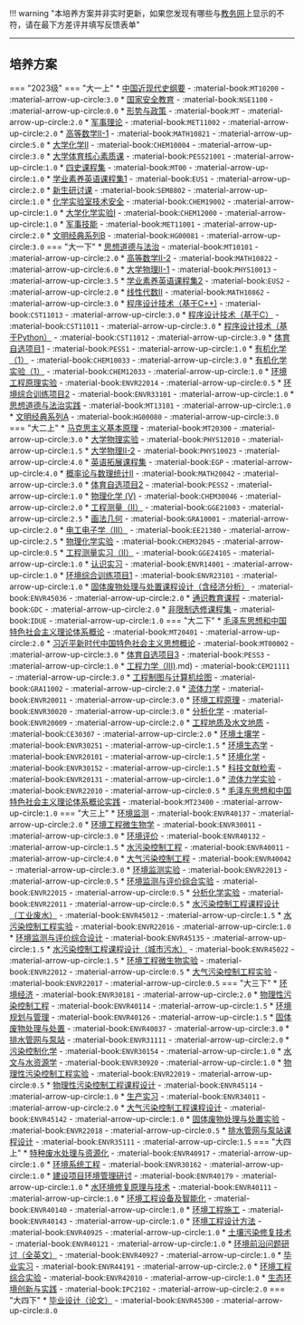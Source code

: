 !!! warning "本培养方案并非实时更新，如果您发现有哪些与[教务网](https://my.cqu.edu.cn)上显示的不符，请在最下方差评并填写反馈表单"

---

## 培养方案

=== "2023级"
    === "大一上"
        * [中国近现代史纲要](../../../course/中国近现代史纲要.md) - :material-book:`MT10200` - :material-arrow-up-circle:`3.0`
        * [国家安全教育](../../../course/国家安全教育.md) - :material-book:`NSE1100` - :material-arrow-up-circle:`0.0`
        * [形势与政策](../../../course/形势与政策.md) - :material-book:`MT` - :material-arrow-up-circle:`2.0`
        * [军事理论](../../../course/军事理论.md) - :material-book:`MET11002` - :material-arrow-up-circle:`2.0`
        * [高等数学II-1](../../../course/高等数学.md) - :material-book:`MATH10821` - :material-arrow-up-circle:`5.0`
        * [大学化学II](../../../course/大学化学.md) - :material-book:`CHEM10004` - :material-arrow-up-circle:`3.0`
        * [大学体育核心素质课]() - :material-book:`PESS21001` - :material-arrow-up-circle:`1.0`
        * [四史课程集]() - :material-book:`MT00` - :material-arrow-up-circle:`1.0`
        * [学业素养英语课程集1](../../../course/学业素养英语课程集1.md) - :material-book:`EUS1` - :material-arrow-up-circle:`2.0`
        * [新生研讨课]() - :material-book:`SEM8802` - :material-arrow-up-circle:`1.0`
        * [化学实验室技术安全](../../../course/化学实验室技术安全.md) - :material-book:`CHEM19002` - :material-arrow-up-circle:`1.0`
        * [大学化学实验Ⅰ](../../../course/大学化学实验.md) - :material-book:`CHEM12000` - :material-arrow-up-circle:`1.0`
        * [军事技能](../../../course/军事技能.md) - :material-book:`MET11001` - :material-arrow-up-circle:`2.0`
        * [文明经典系列B](../../../course/文明经典系列B.md) - :material-book:`HG00081` - :material-arrow-up-circle:`3.0`
    === "大一下"
        * [思想道德与法治](../../../course/思想道德与法治.md) - :material-book:`MT10101` - :material-arrow-up-circle:`2.0`
        * [高等数学II-2](../../../course/高等数学.md) - :material-book:`MATH10822` - :material-arrow-up-circle:`6.0`
        * [大学物理Ⅱ-1](../../../course/大学物理.md) - :material-book:`PHYS10013` - :material-arrow-up-circle:`3.5`
        * [学业素养英语课程集2](../../../course/学业素养英语课程集2.md) - :material-book:`EUS2` - :material-arrow-up-circle:`2.0`
        * [线性代数II](../../../course/线性代数.md) - :material-book:`MATH10862` - :material-arrow-up-circle:`3.0`
        * [程序设计技术（基于C++)](../../../course/程序设计技术(基于C++).md) - :material-book:`CST11013` - :material-arrow-up-circle:`3.0`
        * [程序设计技术（基于C）](../../../course/程序设计技术（基于C）.md) - :material-book:`CST11011` - :material-arrow-up-circle:`3.0`
        * [程序设计技术（基于Python）](../../../course/程序设计技术（基于Python）.md) - :material-book:`CST11012` - :material-arrow-up-circle:`3.0`
        * [体育自选项目1](../../../course/体育自选项目1.md) - :material-book:`PESS1` - :material-arrow-up-circle:`1.0`
        * [有机化学（1）](../../../course/有机化学.md) - :material-book:`CHEM10033` - :material-arrow-up-circle:`3.0`
        * [有机化学实验（1）](../../../course/有机化学实验.md) - :material-book:`CHEM12033` - :material-arrow-up-circle:`1.0`
        * [环境工程原理实验](../../../course/环境工程原理实验.md) - :material-book:`ENVR22014` - :material-arrow-up-circle:`0.5`
        * [环境综合训练项目2]() - :material-book:`ENVR33101` - :material-arrow-up-circle:`1.0`
        * [思想道德与法治实践](../../../course/思想道德与法治实践.md) - :material-book:`MT13101` - :material-arrow-up-circle:`1.0`
        * [文明经典系列A](../../../course/文明经典系列A.md) - :material-book:`HG00080` - :material-arrow-up-circle:`3.0`
    === "大二上"
        * [马克思主义基本原理](../../../course/马克思主义基本原理.md) - :material-book:`MT20300` - :material-arrow-up-circle:`3.0`
        * [大学物理实验](../../../course/大学物理实验.md) - :material-book:`PHYS12010` - :material-arrow-up-circle:`1.5`
        * [大学物理Ⅱ-2](../../../course/大学物理.md) - :material-book:`PHYS10023` - :material-arrow-up-circle:`4.0`
        * [英语拓展课程集]() - :material-book:`EGP` - :material-arrow-up-circle:`4.0`
        * [概率论与数理统计Ⅱ](../../../course/概率论与数理统计.md) - :material-book:`MATH20042` - :material-arrow-up-circle:`3.0`
        * [体育自选项目2]() - :material-book:`PESS2` - :material-arrow-up-circle:`1.0`
        * [物理化学 (Ⅴ)](../../../course/物理化学.md) - :material-book:`CHEM30046` - :material-arrow-up-circle:`2.0`
        * [工程测量（II）](../../../course/工程测量.md) - :material-book:`GGE21003` - :material-arrow-up-circle:`2.5`
        * [画法几何](../../../course/画法几何.md) - :material-book:`GRA10001` - :material-arrow-up-circle:`2.0`
        * [电工电子学（Ⅲ）](../../../course/电工电子学.md) - :material-book:`EE21380` - :material-arrow-up-circle:`2.5`
        * [物理化学实验](../../../course/物理化学实验.md) - :material-book:`CHEM32045` - :material-arrow-up-circle:`0.5`
        * [工程测量实习（II）](../../../course/工程测量实习.md) - :material-book:`GGE24105` - :material-arrow-up-circle:`1.0`
        * [认识实习]() - :material-book:`ENVR14001` - :material-arrow-up-circle:`1.0`
        * [环境综合训练项目1]() - :material-book:`ENVR23101` - :material-arrow-up-circle:`1.0`
        * [固体废物处理与处置课程设计（含经济分析）](../../../course/固体废物处理与处置课程设计（含经济分析）.md) - :material-book:`ENVR45036` - :material-arrow-up-circle:`2.0`
        * [通识教育课程](../../../course/通识教育课程.md) - :material-book:`GDC` - :material-arrow-up-circle:`2.0`
        * [非限制选修课程集](../../../course/非限制选修课程集.md) - :material-book:`IDUE` - :material-arrow-up-circle:`1.0`
    === "大二下"
        * [毛泽东思想和中国特色社会主义理论体系概论](../../../course/毛泽东思想和中国特色社会主义理论体系概论.md) - :material-book:`MT20401` - :material-arrow-up-circle:`2.0`
        * [习近平新时代中国特色社会主义思想概论](../../../course/习近平新时代中国特色社会主义思想概论.md) - :material-book:`MT00002` - :material-arrow-up-circle:`3.0`
        * [体育自选项目3](../../../course/体育自选项目3.md) - :material-book:`PESS3` - :material-arrow-up-circle:`1.0`
        * [工程力学（III)](../../../course/工程力学（III).md) - :material-book:`CEM21111` - :material-arrow-up-circle:`3.0`
        * [工程制图与计算机绘图](../../../course/工程制图与计算机绘图.md) - :material-book:`GRA11002` - :material-arrow-up-circle:`2.0`
        * [流体力学](../../../course/流体力学.md) - :material-book:`ENVR20011` - :material-arrow-up-circle:`3.0`
        * [环境工程原理](../../../course/环境工程原理.md) - :material-book:`ENVR30020` - :material-arrow-up-circle:`3.0`
        * [分析化学](../../../course/分析化学.md) - :material-book:`ENVR20009` - :material-arrow-up-circle:`2.0`
        * [工程地质及水文地质](../../../course/工程地质及水文地质.md) - :material-book:`CE30307` - :material-arrow-up-circle:`2.0`
        * [环境土壤学](../../../course/环境土壤学.md) - :material-book:`ENVR30251` - :material-arrow-up-circle:`1.5`
        * [环境生态学](../../../course/环境生态学.md) - :material-book:`ENVR20101` - :material-arrow-up-circle:`1.5`
        * [环境化学](../../../course/环境化学.md) - :material-book:`ENVR30152` - :material-arrow-up-circle:`1.5`
        * [科技文献检索](../../../course/科技文献检索.md) - :material-book:`ENVR20131` - :material-arrow-up-circle:`1.0`
        * [流体力学实验](../../../course/流体力学实验.md) - :material-book:`ENVR22010` - :material-arrow-up-circle:`0.5`
        * [毛泽东思想和中国特色社会主义理论体系概论实践](../../../course/毛泽东思想和中国特色社会主义理论体系概论实践.md) - :material-book:`MT23400` - :material-arrow-up-circle:`1.0`
    === "大三上"
        * [环境监测](../../../course/环境监测.md) - :material-book:`ENVR40137` - :material-arrow-up-circle:`2.0`
        * [环境工程微生物学](../../../course/环境工程微生物学.md) - :material-book:`ENVR30011` - :material-arrow-up-circle:`3.0`
        * [环境评价](../../../course/环境评价.md) - :material-book:`ENVR40132` - :material-arrow-up-circle:`1.5`
        * [水污染控制工程](../../../course/水污染控制工程.md) - :material-book:`ENVR40011` - :material-arrow-up-circle:`4.0`
        * [大气污染控制工程](../../../course/大气污染控制工程.md) - :material-book:`ENVR40042` - :material-arrow-up-circle:`3.0`
        * [环境监测实验](../../../course/环境监测实验.md) - :material-book:`ENVR22013` - :material-arrow-up-circle:`0.5`
        * [环境监测与评价综合实验](../../../course/环境监测与评价综合实验.md) - :material-book:`ENVR22015` - :material-arrow-up-circle:`0.5`
        * [分析化学实验](../../../course/分析化学实验.md) - :material-book:`ENVR22011` - :material-arrow-up-circle:`0.5`
        * [水污染控制工程课程设计（工业废水）](../../../course/水污染控制工程课程设计（工业废水）.md) - :material-book:`ENVR45012` - :material-arrow-up-circle:`1.5`
        * [水污染控制工程实验](../../../course/水污染控制工程实验.md) - :material-book:`ENVR22016` - :material-arrow-up-circle:`1.0`
        * [环境监测与评价综合设计](../../../course/环境监测与评价综合设计.md) - :material-book:`ENVR45135` - :material-arrow-up-circle:`1.5`
        * [水污染控制工程课程设计（城市污水）](../../../course/水污染控制工程课程设计（城市污水）.md) - :material-book:`ENVR45022` - :material-arrow-up-circle:`1.5`
        * [环境工程微生物实验](../../../course/环境工程微生物实验.md) - :material-book:`ENVR22012` - :material-arrow-up-circle:`0.5`
        * [大气污染控制工程实验](../../../course/大气污染控制工程实验.md) - :material-book:`ENVR22017` - :material-arrow-up-circle:`0.5`
    === "大三下"
        * [环境经济](../../../course/环境经济.md) - :material-book:`ENVR30181` - :material-arrow-up-circle:`2.0`
        * [物理性污染控制工程](../../../course/物理性污染控制工程.md) - :material-book:`ENVR40114` - :material-arrow-up-circle:`1.5`
        * [环境规划与管理](../../../course/环境规划与管理.md) - :material-book:`ENVR40126` - :material-arrow-up-circle:`1.5`
        * [固体废物处理与处置](../../../course/固体废物处理与处置.md) - :material-book:`ENVR40037` - :material-arrow-up-circle:`3.0`
        * [排水管网与泵站](../../../course/排水管网与泵站.md) - :material-book:`ENVR31111` - :material-arrow-up-circle:`2.0`
        * [污染控制化学](../../../course/污染控制化学.md) - :material-book:`ENVR30154` - :material-arrow-up-circle:`1.0`
        * [水文与水资源学](../../../course/水文与水资源学.md) - :material-book:`ENVR30920` - :material-arrow-up-circle:`1.0`
        * [物理性污染控制工程实验](../../../course/物理性污染控制工程实验.md) - :material-book:`ENVR22019` - :material-arrow-up-circle:`0.5`
        * [物理性污染控制工程课程设计](../../../course/物理性污染控制工程课程设计.md) - :material-book:`ENVR45114` - :material-arrow-up-circle:`1.0`
        * [生产实习](../../../course/生产实习.md) - :material-book:`ENVR34011` - :material-arrow-up-circle:`2.0`
        * [大气污染控制工程课程设计](../../../course/大气污染控制工程课程设计.md) - :material-book:`ENVR45142` - :material-arrow-up-circle:`1.0`
        * [固体废物处理与处置实验](../../../course/固体废物处理与处置实验.md) - :material-book:`ENVR22018` - :material-arrow-up-circle:`0.5`
        * [排水管网与泵站课程设计](../../../course/排水管网与泵站课程设计.md) - :material-book:`ENVR35111` - :material-arrow-up-circle:`1.5`
    === "大四上"
        * [特种废水处理与资源化](../../../course/特种废水处理与资源化.md) - :material-book:`ENVR40917` - :material-arrow-up-circle:`1.0`
        * [环境系统工程](../../../course/环境系统工程.md) - :material-book:`ENVR30162` - :material-arrow-up-circle:`1.0`
        * [建设项目环境管理研讨](../../../course/建设项目环境管理研讨.md) - :material-book:`ENVR40179` - :material-arrow-up-circle:`1.0`
        * [水环境修复原理与技术](../../../course/水环境修复原理与技术.md) - :material-book:`ENVR40111` - :material-arrow-up-circle:`1.0`
        * [环境工程设备及智能化](../../../course/环境工程设备及智能化.md) - :material-book:`ENVR40140` - :material-arrow-up-circle:`1.0`
        * [环境工程施工](../../../course/环境工程施工.md) - :material-book:`ENVR40143` - :material-arrow-up-circle:`1.0`
        * [环境工程设计方法](../../../course/环境工程设计方法.md) - :material-book:`ENVR40925` - :material-arrow-up-circle:`1.0`
        * [土壤污染修复技术](../../../course/土壤污染修复技术.md) - :material-book:`ENVR40121` - :material-arrow-up-circle:`1.0`
        * [环境前沿问题研讨（全英文）](../../../course/环境前沿问题研讨（全英文）.md) - :material-book:`ENVR40927` - :material-arrow-up-circle:`1.0`
        * [毕业实习](../../../course/毕业实习.md) - :material-book:`ENVR44191` - :material-arrow-up-circle:`2.0`
        * [环境工程综合实验](../../../course/环境工程综合实验.md) - :material-book:`ENVR42010` - :material-arrow-up-circle:`1.0`
        * [生态环境创新与实践](../../../course/生态环境创新与实践.md) - :material-book:`IPC2102` - :material-arrow-up-circle:`2.0`
    === "大四下"
        * [毕业设计（论文）](../../../course/毕业设计（论文）.md) - :material-book:`ENVR45300` - :material-arrow-up-circle:`8.0`
